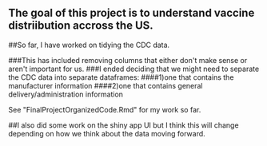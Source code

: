## The goal of this project is to understand vaccine distriibution accross the US.

##So far, I have worked on tidying the CDC data. 

###This has included removing columns that either don't make sense or aren't important for us.
###I ended deciding that we might need to separate the CDC data into separate dataframes:
####1)one that contains the manufacturer information
####2)one that contains general delivery/administration information

See "FinalProjectOrganizedCode.Rmd" for my work so far.

##I also did some work on the shiny app UI but I think this will change depending on how we think about the data moving forward.